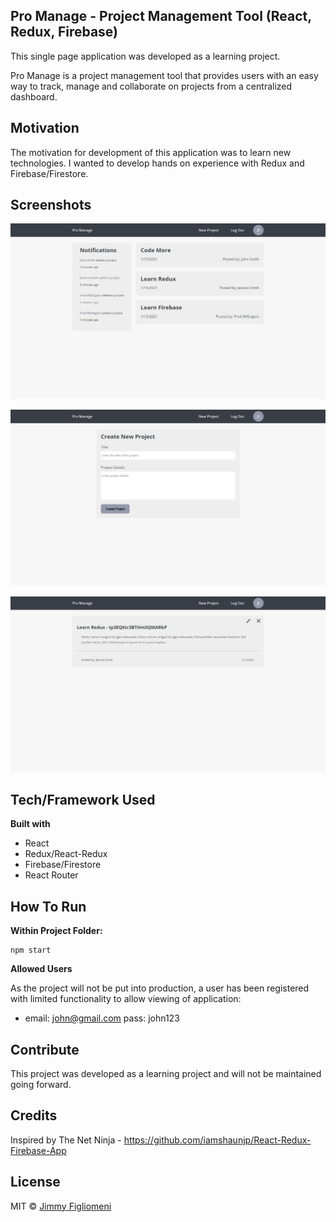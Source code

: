 ## Pro Manage - Project Management Tool (React, Redux, Firebase)
This single page application was developed as a learning project. 

Pro Manage is a project management tool that provides users with an easy way to track, manage and collaborate on projects from a centralized dashboard. 

## Motivation
The motivation for development of this application was to learn new technologies. I wanted to develop hands on experience with Redux and Firebase/Firestore.

## Screenshots
![Homepage](homepage-screenshot.jpg)

![Create Project](create-proj-screenshot.jpg)

![Project Details](proj-details-screenshot.jpg)

## Tech/Framework Used
**Built with**
- React
- Redux/React-Redux
- Firebase/Firestore
- React Router

## How To Run
**Within Project Folder:**
```shell
npm start
```

**Allowed Users**

As the project will not be put into production, a user has been registered with limited functionality to allow viewing of application:
 - email: john@gmail.com pass: john123

## Contribute
This project was developed as a learning project and will not be maintained going forward.

## Credits
Inspired by The Net Ninja - 
https://github.com/iamshaunjp/React-Redux-Firebase-App


## License
MIT © [Jimmy Figliomeni]()
